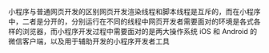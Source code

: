 小程序与普通网页开发的区别
    ​网页开发渲染线程和脚本线程是互斥的，而在小程序中，二者是分开的，分别运行在不同的线程中
    ​网页开发者需要面对的环境是各式各样的浏览器，而小程序开发过程中需要面对的是两大操作系统 iOS 和 Android 的微信客户端，以及用于辅助开发的小程序开发者工具   